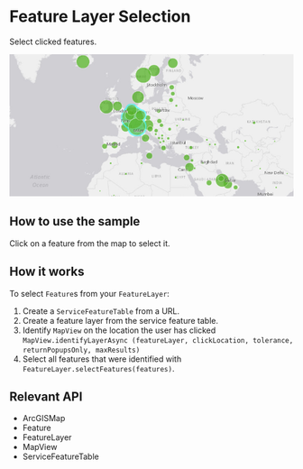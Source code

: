 # Feature Layer Selection

Select clicked features.

![](FeatureLayerSelection.png)

## How to use the sample

Click on a feature from the map to select it.

## How it works

To select `Feature`s from your `FeatureLayer`:

1.  Create a `ServiceFeatureTable` from a URL.
2.  Create a feature layer from the service feature table.
3.  Identify `MapView` on the location the user has clicked `MapView.identifyLayerAsync
  (featureLayer, clickLocation, tolerance, returnPopupsOnly, maxResults)
  `
4.  Select all features that were identified with `FeatureLayer.selectFeatures(features)`.

## Relevant API

*   ArcGISMap
*   Feature
*   FeatureLayer
*   MapView
*   ServiceFeatureTable

